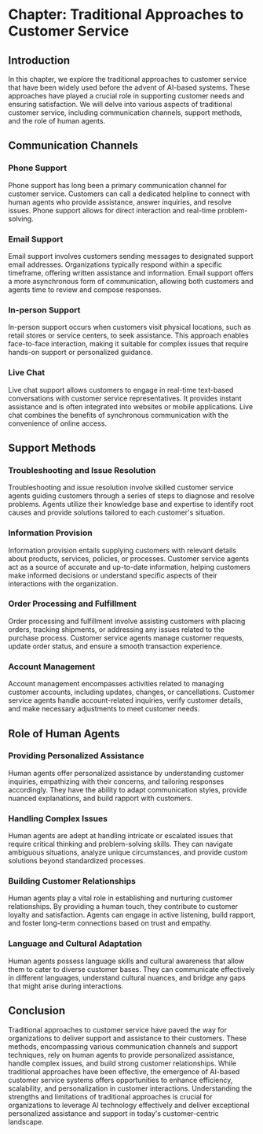 Chapter: Traditional Approaches to Customer Service
===================================================

Introduction
------------

In this chapter, we explore the traditional approaches to customer service that have been widely used before the advent of AI-based systems. These approaches have played a crucial role in supporting customer needs and ensuring satisfaction. We will delve into various aspects of traditional customer service, including communication channels, support methods, and the role of human agents.

Communication Channels
----------------------

### Phone Support

Phone support has long been a primary communication channel for customer service. Customers can call a dedicated helpline to connect with human agents who provide assistance, answer inquiries, and resolve issues. Phone support allows for direct interaction and real-time problem-solving.

### Email Support

Email support involves customers sending messages to designated support email addresses. Organizations typically respond within a specific timeframe, offering written assistance and information. Email support offers a more asynchronous form of communication, allowing both customers and agents time to review and compose responses.

### In-person Support

In-person support occurs when customers visit physical locations, such as retail stores or service centers, to seek assistance. This approach enables face-to-face interaction, making it suitable for complex issues that require hands-on support or personalized guidance.

### Live Chat

Live chat support allows customers to engage in real-time text-based conversations with customer service representatives. It provides instant assistance and is often integrated into websites or mobile applications. Live chat combines the benefits of synchronous communication with the convenience of online access.

Support Methods
---------------

### Troubleshooting and Issue Resolution

Troubleshooting and issue resolution involve skilled customer service agents guiding customers through a series of steps to diagnose and resolve problems. Agents utilize their knowledge base and expertise to identify root causes and provide solutions tailored to each customer's situation.

### Information Provision

Information provision entails supplying customers with relevant details about products, services, policies, or processes. Customer service agents act as a source of accurate and up-to-date information, helping customers make informed decisions or understand specific aspects of their interactions with the organization.

### Order Processing and Fulfillment

Order processing and fulfillment involve assisting customers with placing orders, tracking shipments, or addressing any issues related to the purchase process. Customer service agents manage customer requests, update order status, and ensure a smooth transaction experience.

### Account Management

Account management encompasses activities related to managing customer accounts, including updates, changes, or cancellations. Customer service agents handle account-related inquiries, verify customer details, and make necessary adjustments to meet customer needs.

Role of Human Agents
--------------------

### Providing Personalized Assistance

Human agents offer personalized assistance by understanding customer inquiries, empathizing with their concerns, and tailoring responses accordingly. They have the ability to adapt communication styles, provide nuanced explanations, and build rapport with customers.

### Handling Complex Issues

Human agents are adept at handling intricate or escalated issues that require critical thinking and problem-solving skills. They can navigate ambiguous situations, analyze unique circumstances, and provide custom solutions beyond standardized processes.

### Building Customer Relationships

Human agents play a vital role in establishing and nurturing customer relationships. By providing a human touch, they contribute to customer loyalty and satisfaction. Agents can engage in active listening, build rapport, and foster long-term connections based on trust and empathy.

### Language and Cultural Adaptation

Human agents possess language skills and cultural awareness that allow them to cater to diverse customer bases. They can communicate effectively in different languages, understand cultural nuances, and bridge any gaps that might arise during interactions.

Conclusion
----------

Traditional approaches to customer service have paved the way for organizations to deliver support and assistance to their customers. These methods, encompassing various communication channels and support techniques, rely on human agents to provide personalized assistance, handle complex issues, and build strong customer relationships. While traditional approaches have been effective, the emergence of AI-based customer service systems offers opportunities to enhance efficiency, scalability, and personalization in customer interactions. Understanding the strengths and limitations of traditional approaches is crucial for organizations to leverage AI technology effectively and deliver exceptional personalized assistance and support in today's customer-centric landscape.
